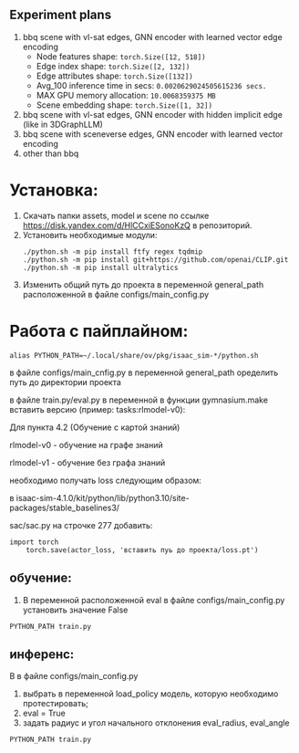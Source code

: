 ## Experiment plans
1. bbq scene with vl-sat edges, GNN encoder with learned vector edge encoding
    * Node features shape: `torch.Size([12, 518])`
    * Edge index shape: `torch.Size([2, 132])`
    * Edge attributes shape: `torch.Size([132])`
    * Avg_100 inference time in secs: `0.0020629024505615236 secs.`
    * MAX GPU memory allocation: `10.0068359375 MB`
    * Scene embedding shape: `torch.Size([1, 32])`
2. bbq scene with vl-sat edges, GNN encoder with hidden implicit edge (like in 3DGraphLLM)
3. bbq scene with sceneverse edges, GNN encoder with learned vector encoding
4. other than bbq

# Установка:
1. Скачать папки assets, model и scene по ссылке https://disk.yandex.com/d/HlCCxiESonoKzQ в репозиторий.
2. Установить необходимые модули:
   ```
   ./python.sh -m pip install ftfy regex tqdmip
   ./python.sh -m pip install git+https://github.com/openai/CLIP.git
   ./python.sh -m pip install ultralytics
   ```
3. Изменить общий путь до проекта в переменной general_path расположенной в файле configs/main_config.py
# Работа с пайплайном:
```
alias PYTHON_PATH=~/.local/share/ov/pkg/isaac_sim-*/python.sh
```
в файле configs/main_cnfig.py в переменной general_path оределить путь до директории проекта

в файле train.py/eval.py в переменной в функции gymnasium.make вставить версию (пример: tasks:rlmodel-v0):

Для пункта 4.2 (Обучение с картой знаний)

rlmodel-v0 - обучение на графе знаний

rlmodel-v1 - обучение без графа знаний

необходимо получать loss следующим образом:

в isaac-sim-4.1.0/kit/python/lib/python3.10/site-packages/stable_baselines3/

sac/sac.py на строчке 277 добавить:
```
import torch
    torch.save(actor_loss, 'вставить пуь до проекта/loss.pt')
```
## обучение:
1. В переменной расположенной eval в файле configs/main_config.py установить значение False
```
PYTHON_PATH train.py
```
## инференс:
В в файле configs/main_config.py
1. выбрать в переменной load_policy модель, которую необходимо протестировать;
2. eval = True
3. задать радиус и угол начального отклонения eval_radius, eval_angle
```
PYTHON_PATH train.py
```
